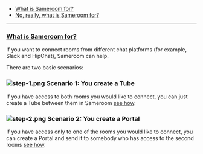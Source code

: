  - [What is Sameroom for?](/getting-started/en/faq/list#what-is-sameroom-for)
 - [No, really, what is Sameroom for?](/getting-started/en/faq/list#what-is-sameroom-for)
 
---

 ### <a href="#what-is-sameroom-for" name="what-is-sameroom-for">What is Sameroom for?</a>
 
If you want to connect rooms from different chat platforms (for example, Slack and HipChat), Sameroom can help.

There are two basic scenarios:

### ![step-1.png](https://in.kato.im/b8be284b81c9467fed3170d274c28de6789dd2fae1957895cd34bc20a2676d25/step-1.png) Scenario 1: You create a Tube
 
If you have access to both rooms you would like to connect, you can just create a Tube between them in Sameroom [see how](/getting-started/en/faq/list#how-to-create-a-tube).   

### ![step-2.png](https://in.kato.im/99977b264e016814f4af35ac12a7fe42f1138758cd4b9285fa8c34e628a264fd/step-2.png) Scenario 2: You create a Portal
 
If you have access only to one of the rooms you would like to connect, you can create a Portal and send it to somebody who has access to the second rooms [see how](/getting-started/en/faq/list#how-to-use-a-portal).   

